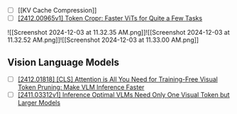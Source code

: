 
- [ ] [[KV Cache Compression]]
- [ ] [\[2412.00965v1\] Token Cropr: Faster ViTs for Quite a Few Tasks](https://arxiv.org/abs/2412.00965v1)

![[Screenshot 2024-12-03 at 11.32.35 AM.png]]![[Screenshot 2024-12-03 at 11.32.52 AM.png]]![[Screenshot 2024-12-03 at 11.33.00 AM.png]]



## Vision Language Models

- [ ] [\[2412.01818\] \[CLS\] Attention is All You Need for Training-Free Visual Token Pruning: Make VLM Inference Faster](https://arxiv.org/abs/2412.01818)
- [ ] [\[2411.03312v1\] Inference Optimal VLMs Need Only One Visual Token but Larger Models](https://arxiv.org/abs/2411.03312v1)